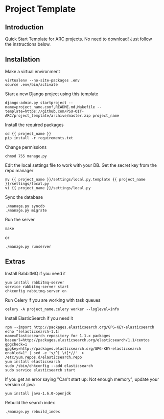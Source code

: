 # Project Template

## Introduction

Quick Start Template for ARC projects.
No need to download! Just follow the instructions below.

## Installation

Make a virtual environment

    virtualenv --no-site-packages .env
    source .env/bin/activate

Start a new Django project using this template

    django-admin.py startproject --name=project_name.conf,README.md,Makefile --template=https://github.com/PSU-OIT-ARC/project_template/archive/master.zip project_name

Install the required packages

    cd {{ project_name }}
    pip install -r requirements.txt

Change permissions

    chmod 755 manage.py

Edit the local settings file to work with your DB. Get the secret key from the repo manager

    mv {{ project_name }}/settings/local.py.template {{ project_name }}/settings/local.py
    vi {{ project_name }}/settings/local.py

Sync the database

    ./manage.py syncdb
    ./manage.py migrate

Run the server

    make

or

    ./manage.py runserver

## Extras

Install RabbitMQ if you need it

    yum install rabbitmq-server
    service rabbitmq-server start
    chkconfig rabbitmq-server on

Run Celery if you are working with task queues

    celery -A project_name.celery worker --loglevel=info

Install ElasticSearch if you need it

    rpm --import http://packages.elasticsearch.org/GPG-KEY-elasticsearch
    echo "[elasticsearch-1.1]
    name=Elasticsearch repository for 1.1.x packages
    baseurl=http://packages.elasticsearch.org/elasticsearch/1.1/centos
    gpgcheck=1
    gpgkey=http://packages.elasticsearch.org/GPG-KEY-elasticsearch
    enabled=1" | sed -e 's/^[ \t]*//'  > /etc/yum.repos.d/elasticsearch.repo
    yum install elasticsearch
    sudo /sbin/chkconfig --add elasticsearch
    sudo service elasticsearch start

If you get an error saying "Can't start up: Not enough memory", update your version of java

    yum install java-1.6.0-openjdk

Rebuild the search index

    ./manage.py rebuild_index
